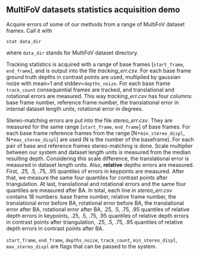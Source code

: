 ## MultiFoV datasets statistics acquisition demo

Acquire errors of some of our methods from a range of MultiFoV dataset frames. 
Call it with
```
stat data_dir
```
where `data_dir` stands for MultiFoV dataset directory.

Tracking statistics is acquired with a range of base frames [`start_frame`, `end_frame`], and is output into the file _tracking_err.csv_. For each base frame ground truth depths in contrast points are used, multiplied by gaussian noize with mean=1 and stddev=`depths_noize`. For each base frame `track_count` consequential frames are tracked, and translational and rotational errors are measured. This way _tracking_err.csv_ has four columns: base frame number, reference frame number, the translational error in internal dataset length units, rotational error in degrees.

Stereo-matching errors are put into the file _stereo_err.csv_. They are measured for the same range [`start_frame`, `end_frame`] of base frames. For each base frame reference frames from the range [N+`min_stereo_displ`, N+`max_stereo_displ`] are used (N is the number of the baseframe). For each pair of base and reference frames stereo-matching is done. Scale multiplier between our system and dataset length units is measured from the median resulting depth. Considering this scale difference, the translational error is measured in dataset length units. Also, **relative** depths errors are measured. First, .25, .5, .75, .95 quantiles of errors in keypoints are measured. After that, we measure the same four quantiles for contrast points after triangulation. At last, translational and rotational errors and the same four quantiles are measured after BA. In total, each line in _stereo_err.csv_ contains 18 numbers: base frame number, relative frame number, the translational error before BA, rotational error before BA, the translational error after BA, rotational error after BA, .25, .5, .75, .95 quantiles of relative depth errors in keypoints, .25, .5, .75, .95 quantiles of relative depth errors in contrast points after triangulation, .25, .5, .75, .95 quantiles of relative depth errors in contrast points after BA.

`start_frame`, `end_frame`, `depths_noize`, `track_count`, `min_stereo_displ`, `max_stereo_displ` are flags that can be passed to the system.
